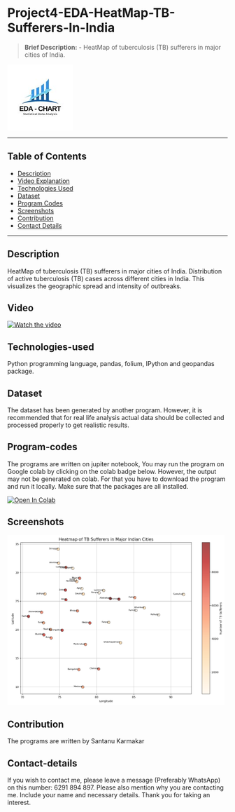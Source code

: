 # Project4-EDA-HeatMap-TB-Sufferers-In-India
> **Brief Description:** - HeatMap of tuberculosis (TB) sufferers in major cities of India.


![Project Logo](EDACharts.jpg)

---

## Table of Contents

- [Description](#description)
- [Video Explanation](#video)
- [Technologies Used](#technologies-used)
- [Dataset](#dataset)
- [Program Codes ](#program-codes)
- [Screenshots](#screenshots)
- [Contribution](#contributipn)
- [Contact Details](#contact-details)

---

## Description

HeatMap of tuberculosis (TB) sufferers in major cities of India. Distribution of active tuberculosis (TB) cases across different cities in India. This visualizes the geographic spread and intensity of outbreaks.

## Video

[![Watch the video](https://img.youtube.com/vi/tbd/hqdefault.jpg)](https://www.youtube.com/watch?v=tbd)

## Technologies-used

Python programming language, pandas, folium, IPython and geopandas package.

## Dataset

The dataset has been generated by another program. However, it is recommended that for real life analysis actual data should be collected and processed properly to get realistic results.

## Program-codes

The programs are written on jupiter notebook, You may run the program on Google colab by clicking on the colab badge below. However, the output may not be generated on colab. For that you have to download the program and run it locally. Make sure that the packages are all installed.

[![Open In Colab](https://colab.research.google.com/assets/colab-badge.svg)](https://colab.research.google.com/github/fromsantanu/Project3-EDA-Dengue-Outbreak-Heatmap/blob/main/Project3-EDA-Dengue-Outbreak-Heatmap.ipynb)

## Screenshots

![Program Output](output.png)

## Contribution

The programs are written by Santanu Karmakar

## Contact-details

If you wish to contact me, please leave a message (Preferably WhatsApp) on this number: 6291 894 897.
Please also mention why you are contacting me. Include your name and necessary details.
Thank you for taking an interest.
